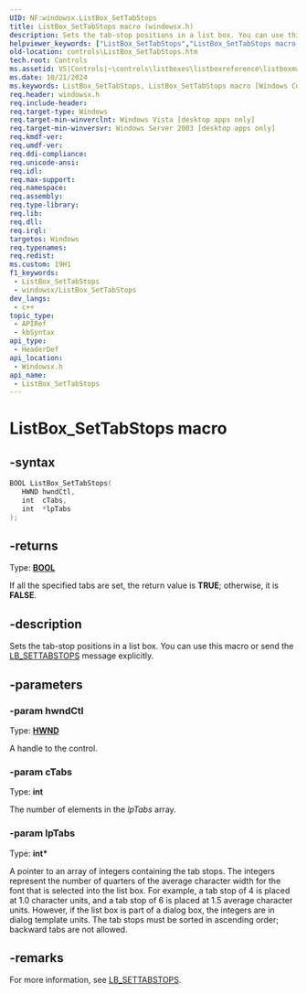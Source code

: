 ```yaml
---
UID: NF:windowsx.ListBox_SetTabStops
title: ListBox_SetTabStops macro (windowsx.h)
description: Sets the tab-stop positions in a list box. You can use this macro or send the LB_SETTABSTOPS message explicitly.
helpviewer_keywords: ["ListBox_SetTabStops","ListBox_SetTabStops macro [Windows Controls]","_win32_ListBox_SetTabStops","_win32_ListBox_SetTabStops_cpp","controls.ListBox_SetTabStops","controls._win32_ListBox_SetTabStops","windowsx/ListBox_SetTabStops"]
old-location: controls\ListBox_SetTabStops.htm
tech.root: Controls
ms.assetid: VS|Controls|~\controls\listboxes\listboxreference\listboxmacros\listbox_settabstops.htm
ms.date: 10/21/2024
ms.keywords: ListBox_SetTabStops, ListBox_SetTabStops macro [Windows Controls], _win32_ListBox_SetTabStops, _win32_ListBox_SetTabStops_cpp, controls.ListBox_SetTabStops, controls._win32_ListBox_SetTabStops, windowsx/ListBox_SetTabStops
req.header: windowsx.h
req.include-header: 
req.target-type: Windows
req.target-min-winverclnt: Windows Vista [desktop apps only]
req.target-min-winversvr: Windows Server 2003 [desktop apps only]
req.kmdf-ver: 
req.umdf-ver: 
req.ddi-compliance: 
req.unicode-ansi: 
req.idl: 
req.max-support: 
req.namespace: 
req.assembly: 
req.type-library: 
req.lib: 
req.dll: 
req.irql: 
targetos: Windows
req.typenames: 
req.redist: 
ms.custom: 19H1
f1_keywords:
 - ListBox_SetTabStops
 - windowsx/ListBox_SetTabStops
dev_langs:
 - c++
topic_type:
 - APIRef
 - kbSyntax
api_type:
 - HeaderDef
api_location:
 - Windowsx.h
api_name:
 - ListBox_SetTabStops
---
```


# ListBox_SetTabStops macro

## -syntax

```cpp
BOOL ListBox_SetTabStops(
   HWND hwndCtl,
   int  cTabs,
   int  *lpTabs
);
```

## -returns

Type: **[BOOL](/windows/desktop/winprog/windows-data-types)**

If all the specified tabs are set, the return value is <b>TRUE</b>; otherwise, it is <b>FALSE</b>.


## -description

Sets the tab-stop positions in a list box. You can use this macro or send the <a href="/windows/desktop/Controls/lb-settabstops">LB_SETTABSTOPS</a> message explicitly.

## -parameters

### -param hwndCtl

Type: <b><a href="/windows/desktop/WinProg/windows-data-types">HWND</a></b>

A handle to the control.

### -param cTabs

Type: <b>int</b>

The number of elements in the <i>lpTabs</i> array.

### -param lpTabs

Type: <b>int*</b>

A pointer to an array of integers containing the tab stops. The integers represent the number of quarters of the average character width for the font that is selected into the list box. For example, a tab stop of 4 is placed at 1.0 character units, and a tab stop of 6 is placed at 1.5 average character units. However, if the list box is part of a dialog box, the integers are in dialog template units. The tab stops must be sorted in ascending order; backward tabs are not allowed.

## -remarks

For more information, see <a href="/windows/desktop/Controls/lb-settabstops">LB_SETTABSTOPS</a>.
